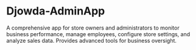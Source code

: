 # Djowda-AdminApp
A comprehensive app for store owners and administrators to monitor business performance, manage employees, configure store settings, and analyze sales data. Provides advanced tools for business oversight.
